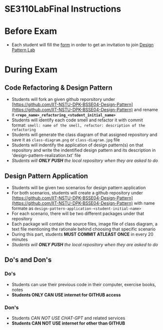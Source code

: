 # SE3110LabFinal Instructions

# Before Exam
* Each student will fill the [form](https://docs.google.com/forms/d/e/1FAIpQLSdslPXrA2n6yRZg2MdKNGJgJXFDG8WDcTGSUmYmImm2rhcskA/viewform) in order to get an invitation to join [Design Pattern Lab](https://github.com/IIT-NSTU-DPK-BSSE04-Design-Pattern)

# During Exam
## Code Refactoring & Design Pattern
* Students will fork an given github reporsitory under [https://github.com/IIT-NSTU-DPK-BSSE04-Design-Pattern](https://github.com/IIT-NSTU-DPK-BSSE04-Design-Pattern) and rename it **`<repo_name>_refactoring_<student_initial_name>`**
* Students will identify each code smell and refactor it with commit format: `smell: name of the smell, refactor: description of the refactoring`
* Students will generate the class diagram of that assigned repository and save it as `class-diagram.png` or `class-diagram.jpg` file
* Students will indentify the application of design pattern(s) on that repository and write the indentified design pattern and its description in 'design-pattern-realization.txt' file
* _Students will **ONLY PUSH** the local repository when they are asked to do_
## Design Pattern Application
* Students will be given two scenarios for design pattern application
* For both scenarios, students will create a github repository under [https://github.com/IIT-NSTU-DPK-BSSE04-Design-Pattern](https://github.com/IIT-NSTU-DPK-BSSE04-Design-Pattern) with name formate as `design-pattern-application-<student-initial-name>`
* For each scenario, there will be two different packages under that repository
* Each package will contain the source files, image file of class diagram, a text file mentioning the rationale behind choosing that specific scenario
* During this part, students **MUST COMMIT ATLEAST ONCE** in every 20 minutes
* _Students will **ONLY PUSH** the local repository when they are asked to do_
## Do's and Don's
### Do's
* Students can use their previous code in their computer, exercise books, notes
* **Students ONLY CAN USE internet for GITHUB access**
### Don's
* Students _CAN NOT USE CHAT-GPT_ and related services
* **Students CAN NOT USE internet for other than GITHUB**  

